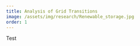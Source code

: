 ```yaml
---
title: Analysis of Grid Transitions
image: /assets/img/research/Renewable_storage.jpg
order: 1
---
```


Test
